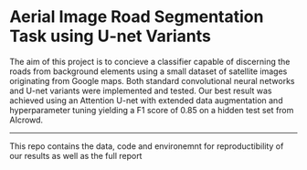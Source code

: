 # Aerial Image Road Segmentation Task using U-net Variants

The aim of this project is to concieve a classifier capable of discerning the roads from background elements using a small dataset of satellite images originating from Google maps. Both standard convolutional neural networks and U-net variants were implemented and tested. Our best result was achieved using an Attention U-net with extended data augmentation and hyperparameter tuning yielding a F1 score of 0.85 on a hidden test set from AIcrowd.

---
This repo contains the data, code and environemnt for reproductibility of our results as well as the full report 
